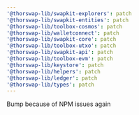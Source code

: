 ```yaml
---
'@thorswap-lib/swapkit-explorers': patch
'@thorswap-lib/swapkit-entities': patch
'@thorswap-lib/toolbox-cosmos': patch
'@thorswap-lib/walletconnect': patch
'@thorswap-lib/swapkit-core': patch
'@thorswap-lib/toolbox-utxo': patch
'@thorswap-lib/swapkit-api': patch
'@thorswap-lib/toolbox-evm': patch
'@thorswap-lib/keystore': patch
'@thorswap-lib/helpers': patch
'@thorswap-lib/ledger': patch
'@thorswap-lib/types': patch
---
```


Bump because of NPM issues again
